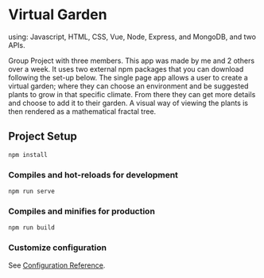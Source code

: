 # Virtual Garden
using: Javascript, HTML, CSS, Vue, Node, Express, and MongoDB, and two APIs.

Group Project with three members.
This app was made by me and 2 others over a week. It uses two external npm packages that you can download following the set-up below. The single page app allows a user to create a virtual garden; where they can choose an environment and be suggested plants to grow in that specific climate. From there they can get more details and choose to add it to their garden. A visual way of viewing the plants is then rendered as a mathematical fractal tree.

## Project Setup
```
npm install
```

### Compiles and hot-reloads for development
```
npm run serve
```

### Compiles and minifies for production
```
npm run build
```

### Customize configuration
See [Configuration Reference](https://cli.vuejs.org/config/).
